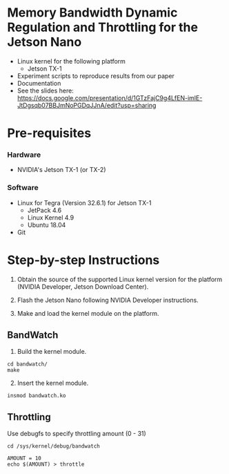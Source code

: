 # Memory Bandwidth Dynamic Regulation and Throttling for the Jetson Nano 

- Linux kernel for the following platform 
  - Jetson TX-1
- Experiment scripts to reproduce results from our paper
- Documentation
- See the slides here: https://docs.google.com/presentation/d/1GTzFajC9g4LfEN-imlE-JtDgsqb07BBJmNoPGDqJJnA/edit?usp=sharing

# Pre-requisites
### Hardware
+ NVIDIA's Jetson TX-1 (or TX-2)

### Software
+ Linux for Tegra (Version 32.6.1) for Jetson TX-1
  + JetPack 4.6
  + Linux Kernel 4.9
  + Ubuntu 18.04
+ Git

# Step-by-step Instructions
1. Obtain the source of the supported Linux kernel version for the platform (NVIDIA Developer, Jetson Download Center).

2. Flash the Jetson Nano following NVIDIA Developer instructions.

3. Make and load the kernel module on the platform.

## BandWatch

1. Build the kernel module.
```
cd bandwatch/ 
make
```

2. Insert the kernel module.
```
insmod bandwatch.ko
```

## Throttling

Use debugfs to specify throttling amount (0 - 31)

```
cd /sys/kernel/debug/bandwatch

AMOUNT = 10
echo $(AMOUNT) > throttle
```

